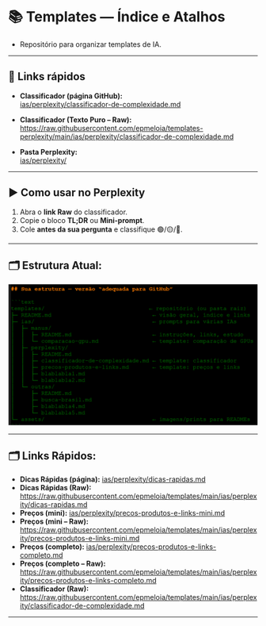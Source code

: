 # 📚 Templates — Índice e Atalhos

- Repositório para organizar templates de IA.

---

## 🔗 Links rápidos
- **Classificador (página GitHub):**  
  [ias/perplexity/classificador-de-complexidade.md](ias/perplexity/classificador-de-complexidade.md)

- **Classificador (Texto Puro – Raw):**  
  https://raw.githubusercontent.com/epmeloia/templates-perplexity/main/ias/perplexity/classificador-de-complexidade.md

- **Pasta Perplexity:**  
  [ias/perplexity/](ias/perplexity/)

---

## ▶️ Como usar no Perplexity
1. Abra o **link Raw** do classificador.  
2. Copie o bloco **TL;DR** ou **Mini-prompt**.  
3. Cole **antes da sua pergunta** e classifique 🟢/🟡/🔴.

---

## 🗂 Estrutura Atual:

![print Perplexity](assets/print-perplexity.png)

---

## 🗂 Links Rápidos:

- **Dicas Rápidas (página):** [ias/perplexity/dicas-rapidas.md](ias/perplexity/dicas-rapidas.md)
- **Dicas Rápidas (Raw):** https://raw.githubusercontent.com/epmeloia/templates/main/ias/perplexity/dicas-rapidas.md
- **Preços (mini):** [ias/perplexity/precos-produtos-e-links-mini.md](ias/perplexity/precos-produtos-e-links-mini.md)
- **Preços (mini – Raw):** https://raw.githubusercontent.com/epmeloia/templates/main/ias/perplexity/precos-produtos-e-links-mini.md
- **Preços (completo):** [ias/perplexity/precos-produtos-e-links-completo.md](ias/perplexity/precos-produtos-e-links-completo.md)
- **Preços (completo – Raw):** https://raw.githubusercontent.com/epmeloia/templates/main/ias/perplexity/precos-produtos-e-links-completo.md
- **Classificador (Raw):** https://raw.githubusercontent.com/epmeloia/templates/main/ias/perplexity/classificador-de-complexidade.md

---
